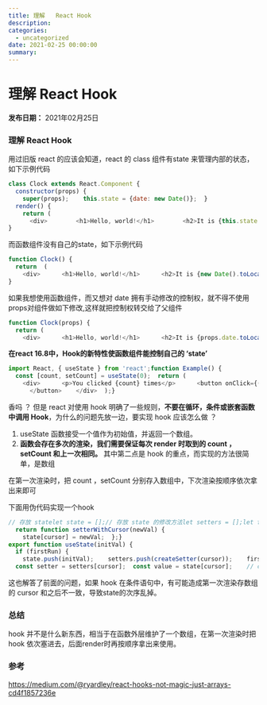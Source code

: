 ```yaml
---
title: 理解   React Hook
description: 
categories:
  - uncategorized
date: 2021-02-25 00:00:00
summary: 
---
```


# 理解 React Hook

**发布日期：** 2021年02月25日

### 理解 React Hook

用过旧版 react 的应该会知道，react 的 class 组件有state 来管理内部的状态，如下示例代码

```javascript
class Clock extends React.Component {
  constructor(props) {
    super(props);    this.state = {date: new Date()};  }
  render() {
    return (
      <div>        <h1>Hello, world!</h1>        <h2>It is {this.state.date.toLocaleTimeString()}.</h2>      </div>    );  }
}
```

而函数组件没有自己的state，如下示例代码

```javascript
function Clock() {
  return  (
    <div>      <h1>Hello, world!</h1>      <h2>It is {new Date().toLocaleTimeString()}.</h2>    </div>  )
}
```

如果我想使用函数组件，而又想对 date 拥有手动修改的控制权，就不得不使用props对组件做如下修改,这样就把控制权转交给了父组件

```javascript
function Clock(props) {
  return (
    <div>      <h1>Hello, world!</h1>      <h2>It is {props.date.toLocaleTimeString()}.</h2>    </div>  );}
```

**在react 16.8中，Hook的新特性使函数组件能控制自己的 ‘state’**

```javascript
import React, { useState } from 'react';function Example() {
  const [count, setCount] = useState(0);  return (
    <div>      <p>You clicked {count} times</p>      <button onClick={() => setCount(count + 1)}>        Click me
      </button>    </div>  );}
```

香吗 ？ 但是 react 对使用 hook 明确了一些规则，**不要在循环，条件或嵌套函数中调用 Hook**，为什么的问题先放一边，要实现 hook 应该怎么做 ？

1. useState 函数接受一个值作为初始值，并返回一个数组。
1. **函数会存在多次的渲染，我们需要保证每次 render 时取到的 count ， setCount 和上一次相同。**
其中第二点是 hook 的重点，而实现的方法很简单，是数组

在第一次渲染时，把 count ，setCount 分别存入数组中，下次渲染按顺序依次拿出来即可

下面用伪代码实现一个hook

```javascript
// 存放 statelet state = [];// 存放 state 的修改方法let setters = [];let firstRun = true;let cursor = 0;// 创建setterfunction createSetter(cursor) {
  return function setterWithCursor(newVal) {
    state[cursor] = newVal;  };}
export function useState(initVal) {
  if (firstRun) {
    state.push(initVal);    setters.push(createSetter(cursor));    firstRun = false;  }
  const setter = setters[cursor];  const value = state[cursor];    // cursor 保证了hook的顺序  cursor++;  return [value, setter];}
```

这也解答了前面的问题，如果 hook 在条件语句中，有可能造成第一次渲染存数组的 cursor 和之后不一致，导致state的次序乱掉。

### 总结

hook 并不是什么新东西，相当于在函数外层维护了一个数组，在第一次渲染时把hook 依次塞进去，后面render时再按顺序拿出来使用。

### 参考

https://medium.com/@ryardley/react-hooks-not-magic-just-arrays-cd4f1857236e

